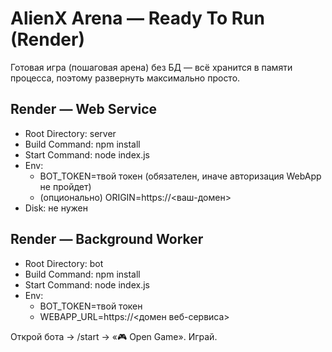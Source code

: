 # AlienX Arena — Ready To Run (Render)
Готовая игра (пошаговая арена) без БД — всё хранится в памяти процесса, поэтому развернуть максимально просто.

## Render — Web Service
- Root Directory: server
- Build Command: npm install
- Start Command: node index.js
- Env:
  - BOT_TOKEN=твой токен (обязателен, иначе авторизация WebApp не пройдет)
  - (опционально) ORIGIN=https://<ваш-домен>
- Disk: не нужен

## Render — Background Worker
- Root Directory: bot
- Build Command: npm install
- Start Command: node index.js
- Env:
  - BOT_TOKEN=твой токен
  - WEBAPP_URL=https://<домен веб-сервиса>

Открой бота → /start → «🎮 Open Game». Играй.
